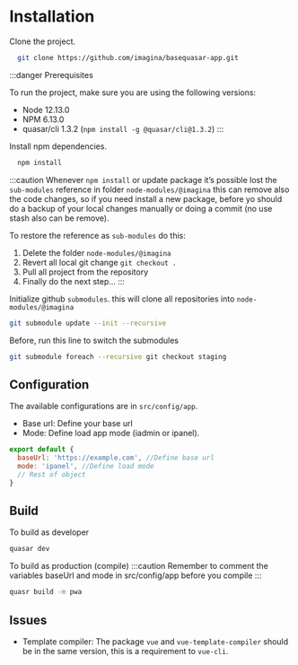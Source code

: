 # Installation

Clone the project.
```bash
  git clone https://github.com/imagina/basequasar-app.git
```

:::danger Prerequisites

To run the project, make sure you are using the following versions:

- Node 12.13.0
- NPM 6.13.0
- quasar/cli 1.3.2  (`npm install -g @quasar/cli@1.3.2`) 
:::


Install npm dependencies.
```bash
  npm install
```
:::caution 
Whenever `npm install` or update package it’s possible lost the `sub-modules` reference in folder `node-modules/@imagina` this can remove also the code changes, so if you need install a new package, before yo should do a backup of your local changes manually or doing a commit (no use stash also can be remove). 

To restore the reference as `sub-modules` do this:
1. Delete the folder `node-modules/@imagina`
2. Revert all local git change  `git checkout .`
3. Pull all project from the repository
4. Finally do the next step…
:::

Initialize github `submodules`. this will clone all repositories into `node-modules/@imagina`

````bash
git submodule update --init --recursive
````

Before, run this line to switch the submodules
```bash
git submodule foreach --recursive git checkout staging
```

## Configuration
The available configurations are in `src/config/app`.
- Base url: Define your base url
- Mode: Define load app mode (iadmin or ipanel).
```js
export default {
  baseUrl: 'https://example.com', //Define base url
  mode: 'ipanel', //Define load mode
  // Rest of object
}
```

## Build
To build as developer

````bash
quasar dev
````
To build as production (compile)
:::caution
Remember to comment the variables baseUrl and mode in src/config/app before you compile
:::
````bash
quasr build -m pwa
````

## Issues
- Template compiler: The package `vue` and `vue-template-compiler` should be in the same version, this is a requirement to `vue-cli`.